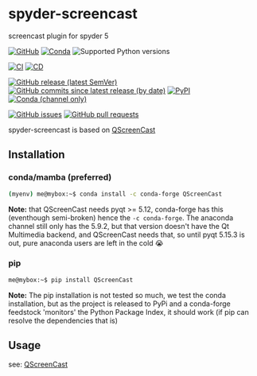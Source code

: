 # spyder-screencast

screencast plugin for spyder 5

[![GitHub](https://img.shields.io/github/license/Semi-ATE/spyder-screencast?color=black)](https://github.com/Semi-ATE/spyder-screencast/blob/main/LICENSE)
[![Conda](https://img.shields.io/conda/pn/conda-forge/spyder-screencast?color=black)](https://anaconda.org/conda-forge/spyder-screencast)
![Supported Python versions](https://img.shields.io/badge/python-%3E%3D3.7-black)

[![CI](https://github.com/Semi-ATE/spyder-screencast/workflows/CI/badge.svg?branch=main)](https://github.com/Semi-ATE/spyder-screencast/actions?query=workflow%3ACI)
[![CD](https://github.com/Semi-ATE/spyder-screencat/workflows/CD/badge.svg)](https://github.com/Semi-ATE/spyder-screencast/actions?query=workflow%3ACD)

[![GitHub release (latest SemVer)](https://img.shields.io/github/v/release/Semi-ATE/spyder-screencast?color=blue&label=GitHub&sort=semver)](https://github.com/Semi-ATE/spyder-screencast/releases/latest)
[![GitHub commits since latest release (by date)](https://img.shields.io/github/commits-since/Semi-ATE/spyder-screencast/latest)](https://github.com/Semi-ATE/spyder-screencast)
[![PyPI](https://img.shields.io/pypi/v/spyder-screencast?color=blue&label=PyPI)](https://pypi.org/project/spyder-screencast/)
[![Conda (channel only)](https://img.shields.io/conda/vn/conda-forge/spyder-screencast?color=blue&label=conda-forge)](https://github.com/conda-forge/spyder-screencast-feedstock)

[![GitHub issues](https://img.shields.io/github/issues/Semi-ATE/spyder-screencast)](https://github.com/Semi-ATE/spyder-screencast/issues)
[![GitHub pull requests](https://img.shields.io/github/issues-pr/Semi-ATE/spyder-screencast)](https://github.com/Semi-ATE/spyder-screencast/pulls)

spyder-screencast is based on [QScreenCast](https://github.com/Semi-ATE/QScreenCast)

## Installation

### conda/mamba (preferred)

```bash
(myenv) me@mybox:~$ conda install -c conda-forge QScreenCast 
```

**Note:** that QScreenCast needs pyqt >= 5.12, conda-forge has this (eventhough semi-broken) hence the `-c conda-forge`. The anaconda channel still only has the 5.9.2, but that version doesn't have the Qt Multimedia backend, and QScreenCast needs that, so until pyqt 5.15.3 is out, pure anaconda users are left in the cold 😭

### pip

```bash
me@mybox:~$ pip install QScreenCast
```

**Note:** The pip installation is not tested so much, we test the conda installation, but as the project is released to PyPi and a conda-forge feedstock 'monitors' the Python Package Index, it should work (if pip can resolve the dependencies that is)

## Usage

see: [QScreenCast](https://github.com/Semi-ATe/QScreenCast)
